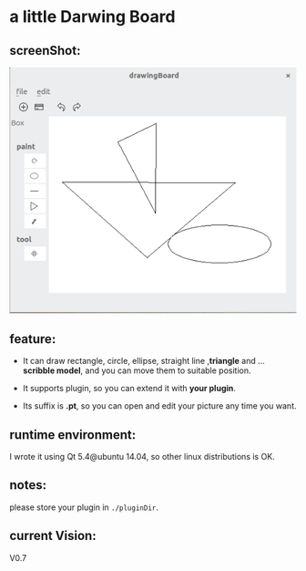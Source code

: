 # a little Darwing Board

## screenShot:
![screenShot](/screenShot.png  "appliction")

## feature:
* It can draw rectangle, circle, ellipse, straight line ,**triangle** and ... **scribble model**, and you can move them to suitable position.

* It supports plugin, so you can extend it with **your plugin**.

* Its suffix is **.pt**, so you can open and edit your picture any time you want.

## runtime environment: ##

I wrote it using Qt 5.4@ubuntu 14.04, so other linux distributions is OK.


## notes: ##
please store your plugin in `./pluginDir`.

## current Vision:
V0.7